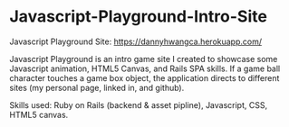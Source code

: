 # Javascript-Playground-Intro-Site

Javascript Playground Site: https://dannyhwangca.herokuapp.com/

Javascript Playground is an intro game site I created to showcase some Javascript animation, HTML5 Canvas, and Rails SPA skills. If a game ball character touches a game box object, the application directs to different sites (my personal page, linked in, and github). 

Skills used: Ruby on Rails (backend & asset pipline), Javascript, CSS, HTML5 canvas.





